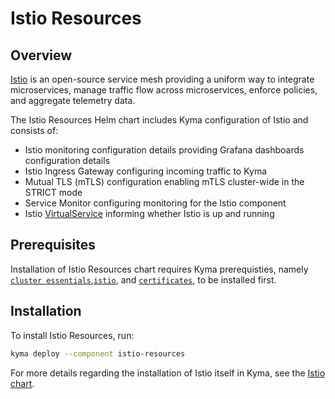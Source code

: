 # Istio Resources

## Overview

[Istio](https://istio.io/) is an open-source service mesh providing a uniform way to integrate microservices, manage traffic flow across microservices, enforce policies, and aggregate telemetry data.

The Istio Resources Helm chart includes Kyma configuration of Istio and consists of:

- Istio monitoring configuration details providing Grafana dashboards configuration details
- Istio Ingress Gateway configuring incoming traffic to Kyma
- Mutual TLS (mTLS) configuration enabling mTLS cluster-wide in the STRICT mode
- Service Monitor configuring monitoring for the Istio component
- Istio [VirtualService](https://istio.io/docs/reference/config/networking/virtual-service/) informing whether Istio is up and running

## Prerequisites

Installation of Istio Resources chart requires Kyma prerequisties, namely [`cluster essentials`](../cluster-essentials),[`istio`](../istio-configuration), and [`certificates`](../certificates), to be installed first.

## Installation

To install Istio Resources, run:

```bash
kyma deploy --component istio-resources
```

For more details regarding the installation of Istio itself in Kyma, see the [Istio chart](../istio-configuration/README.md).
